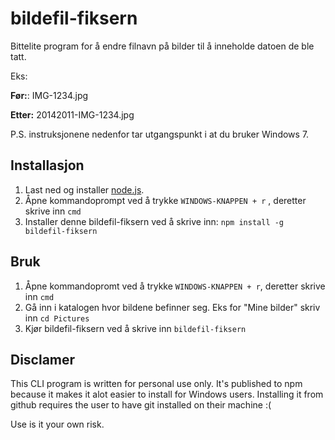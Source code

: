 # bildefil-fiksern

Bittelite program for å endre filnavn på bilder til å inneholde datoen de ble tatt.

Eks:

**Før:**: IMG-1234.jpg

**Etter:** 20142011-IMG-1234.jpg

P.S. instruksjonene nedenfor tar utgangspunkt i at du bruker Windows 7.

## Installasjon

1. Last ned og installer [node.js](http://nodejs.org/).
2. Åpne kommandoprompt ved å trykke `WINDOWS-KNAPPEN + r` , deretter skrive inn `cmd`
3. Installer denne bildefil-fiksern ved å skrive inn: `npm install -g bildefil-fiksern`

## Bruk

1. Åpne kommandopromt ved å trykke `WINDOWS-KNAPPEN + r`, deretter skrive inn `cmd`
2. Gå inn i katalogen hvor bildene befinner seg. Eks for "Mine bilder" skriv inn `cd Pictures`
3. Kjør bildefil-fiksern ved å skrive inn `bildefil-fiksern`

## Disclamer

This CLI program is written for personal use only. It's published to npm because it makes it alot easier to install for Windows users. Installing it from github requires the user to have git installed on their machine :(

Use is it your own risk.